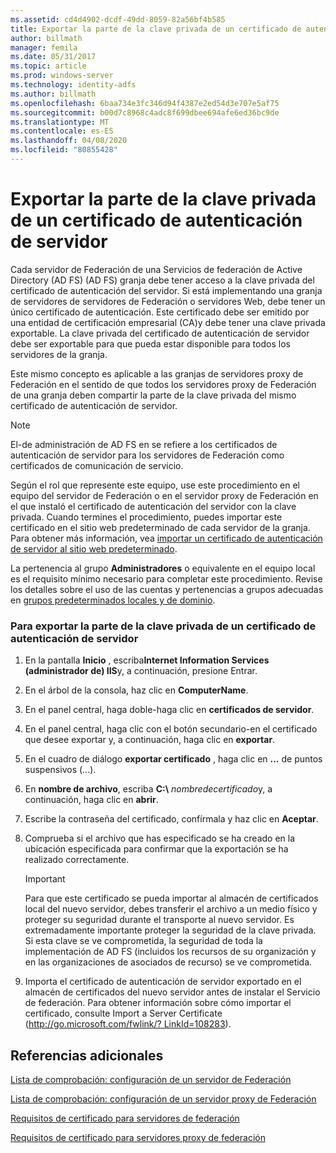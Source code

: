 ```yaml
---
ms.assetid: cd4d4902-dcdf-49dd-8059-82a56bf4b585
title: Exportar la parte de la clave privada de un certificado de autenticación de servidor
author: billmath
manager: femila
ms.date: 05/31/2017
ms.topic: article
ms.prod: windows-server
ms.technology: identity-adfs
ms.author: billmath
ms.openlocfilehash: 6baa734e3fc346d94f4387e2ed54d3e707e5af75
ms.sourcegitcommit: b00d7c8968c4adc8f699dbee694afe6ed36bc9de
ms.translationtype: MT
ms.contentlocale: es-ES
ms.lasthandoff: 04/08/2020
ms.locfileid: "80855428"
---
```

# <a name="export-the-private-key-portion-of-a-server-authentication-certificate"></a>Exportar la parte de la clave privada de un certificado de autenticación de servidor

Cada servidor de Federación de una Servicios de federación de Active Directory (AD FS) \(AD FS\) granja debe tener acceso a la clave privada del certificado de autenticación del servidor. Si está implementando una granja de servidores de servidores de Federación o servidores Web, debe tener un único certificado de autenticación. Este certificado debe ser emitido por una entidad de certificación empresarial \(CA\)y debe tener una clave privada exportable. La clave privada del certificado de autenticación de servidor debe ser exportable para que pueda estar disponible para todos los servidores de la granja.  
  
Este mismo concepto es aplicable a las granjas de servidores proxy de Federación en el sentido de que todos los servidores proxy de Federación de una granja deben compartir la parte de la clave privada del mismo certificado de autenticación de servidor.  
  
> [!NOTE]  
> El\-de administración de AD FS en se refiere a los certificados de autenticación de servidor para los servidores de Federación como certificados de comunicación de servicio.  
  
Según el rol que represente este equipo, use este procedimiento en el equipo del servidor de Federación o en el servidor proxy de Federación en el que instaló el certificado de autenticación del servidor con la clave privada. Cuando termines el procedimiento, puedes importar este certificado en el sitio web predeterminado de cada servidor de la granja. Para obtener más información, vea [importar un certificado de autenticación de servidor al sitio web predeterminado](Import-a-Server-Authentication-Certificate-to-the-Default-Web-Site.md).  
  
La pertenencia al grupo **Administradores** o equivalente en el equipo local es el requisito mínimo necesario para completar este procedimiento.  Revise los detalles sobre el uso de las cuentas y pertenencias a grupos adecuadas en [grupos predeterminados locales y de dominio](https://go.microsoft.com/fwlink/?LinkId=83477).   
  
### <a name="to-export-the-private-key-portion-of-a-server-authentication-certificate"></a>Para exportar la parte de la clave privada de un certificado de autenticación de servidor  
  
1. En la pantalla **Inicio** , escriba**Internet Information Services \(administrador de\) IIS**y, a continuación, presione Entrar.  
  
2. En el árbol de la consola, haz clic en **ComputerName**.  
  
3. En el panel central, haga doble\-haga clic en **certificados de servidor**.  
  
4. En el panel central, haga clic con el botón secundario\-en el certificado que desee exportar y, a continuación, haga clic en **exportar**.  
  
5. En el cuadro de diálogo **exportar certificado** , haga clic en **...** de puntos suspensivos (...).  
  
6. En **nombre de archivo**, escriba **C:\\** <em>nombredecertificado</em>y, a continuación, haga clic en **abrir**.  
  
7. Escribe la contraseña del certificado, confírmala y haz clic en **Aceptar**.  
  
8. Comprueba si el archivo que has especificado se ha creado en la ubicación especificada para confirmar que la exportación se ha realizado correctamente.  
  
   > [!IMPORTANT]  
   > Para que este certificado se pueda importar al almacén de certificados local del nuevo servidor, debes transferir el archivo a un medio físico y proteger su seguridad durante el transporte al nuevo servidor. Es extremadamente importante proteger la seguridad de la clave privada. Si esta clave se ve comprometida, la seguridad de toda la implementación de AD FS \(incluidos los recursos de su organización y en las organizaciones de asociados de recurso\) se ve comprometida.  
  
9. Importa el certificado de autenticación de servidor exportado en el almacén de certificados del nuevo servidor antes de instalar el Servicio de federación. Para obtener información sobre cómo importar el certificado, consulte Import a Server Certificate \([http:\/\/go.microsoft.com\/fwlink\/? LinkId\=108283](https://go.microsoft.com/fwlink/?LinkId=108283)\).  
  
## <a name="additional-references"></a>Referencias adicionales  
[Lista de comprobación: configuración de un servidor de Federación](Checklist--Setting-Up-a-Federation-Server.md)  
  
[Lista de comprobación: configuración de un servidor proxy de Federación](Checklist--Setting-Up-a-Federation-Server-Proxy.md)  
  
[Requisitos de certificado para servidores de federación](https://technet.microsoft.com/library/dd807040.aspx)  
  
[Requisitos de certificado para servidores proxy de federación](https://technet.microsoft.com/library/dd807054.aspx)  
  

